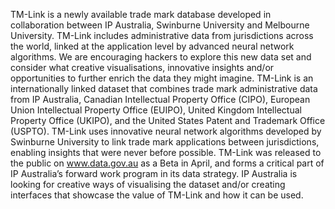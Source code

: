 TM-Link is a newly available trade mark database developed in collaboration between IP Australia, Swinburne University
and Melbourne University. TM-Link includes administrative data from jurisdictions across the world, linked at the application
level by advanced neural network algorithms. We are encouraging hackers to explore this new data set and consider what creative
visualisations, innovative insights and/or opportunities to further enrich the data they might imagine. TM-Link is an internationally
linked dataset that combines trade mark administrative data from IP Australia, Canadian Intellectual Property Office (CIPO), European
Union Intellectual Property Office (EUIPO), United Kingdom Intellectual Property Office (UKIPO), and the United States Patent and
Trademark Office (USPTO). TM-Link uses innovative neural network algorithms developed by Swinburne University to link trade mark
applications between jurisdictions, enabling insights that were never before possible. TM-Link was released to the public
on www.data.gov.au as a Beta in April, and forms a critical part of IP Australia’s forward work program in its data strategy. 
IP Australia is looking for creative ways of visualising the dataset and/or creating interfaces that showcase the value of 
TM-Link and how it can be used.

